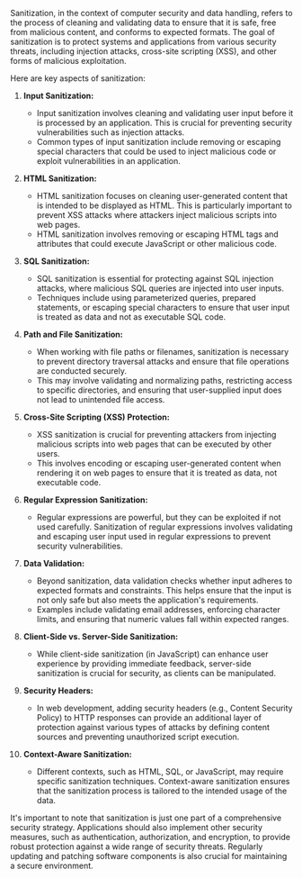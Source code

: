 Sanitization, in the context of computer security and data handling, refers to the process of cleaning and validating data to ensure that it is safe, free from malicious content, and conforms to expected formats. The goal of sanitization is to protect systems and applications from various security threats, including injection attacks, cross-site scripting (XSS), and other forms of malicious exploitation.

Here are key aspects of sanitization:
  
1. **Input Sanitization:**
    
    - Input sanitization involves cleaning and validating user input before it is processed by an application. This is crucial for preventing security vulnerabilities such as injection attacks.
    - Common types of input sanitization include removing or escaping special characters that could be used to inject malicious code or exploit vulnerabilities in an application.
2. **HTML Sanitization:**
    
    - HTML sanitization focuses on cleaning user-generated content that is intended to be displayed as HTML. This is particularly important to prevent XSS attacks where attackers inject malicious scripts into web pages.
    - HTML sanitization involves removing or escaping HTML tags and attributes that could execute JavaScript or other malicious code.
3. **SQL Sanitization:**
    
    - SQL sanitization is essential for protecting against SQL injection attacks, where malicious SQL queries are injected into user inputs.
    - Techniques include using parameterized queries, prepared statements, or escaping special characters to ensure that user input is treated as data and not as executable SQL code.
4. **Path and File Sanitization:**
    
    - When working with file paths or filenames, sanitization is necessary to prevent directory traversal attacks and ensure that file operations are conducted securely.
    - This may involve validating and normalizing paths, restricting access to specific directories, and ensuring that user-supplied input does not lead to unintended file access.
5. **Cross-Site Scripting (XSS) Protection:**
    
    - XSS sanitization is crucial for preventing attackers from injecting malicious scripts into web pages that can be executed by other users.
    - This involves encoding or escaping user-generated content when rendering it on web pages to ensure that it is treated as data, not executable code.
6. **Regular Expression Sanitization:**
    
    - Regular expressions are powerful, but they can be exploited if not used carefully. Sanitization of regular expressions involves validating and escaping user input used in regular expressions to prevent security vulnerabilities.
7. **Data Validation:**
    
    - Beyond sanitization, data validation checks whether input adheres to expected formats and constraints. This helps ensure that the input is not only safe but also meets the application's requirements.
    - Examples include validating email addresses, enforcing character limits, and ensuring that numeric values fall within expected ranges.
8. **Client-Side vs. Server-Side Sanitization:**
    
    - While client-side sanitization (in JavaScript) can enhance user experience by providing immediate feedback, server-side sanitization is crucial for security, as clients can be manipulated.
9. **Security Headers:**
    
    - In web development, adding security headers (e.g., Content Security Policy) to HTTP responses can provide an additional layer of protection against various types of attacks by defining content sources and preventing unauthorized script execution.
10. **Context-Aware Sanitization:**
    
    - Different contexts, such as HTML, SQL, or JavaScript, may require specific sanitization techniques. Context-aware sanitization ensures that the sanitization process is tailored to the intended usage of the data.

It's important to note that sanitization is just one part of a comprehensive security strategy. Applications should also implement other security measures, such as authentication, authorization, and encryption, to provide robust protection against a wide range of security threats. Regularly updating and patching software components is also crucial for maintaining a secure environment.
